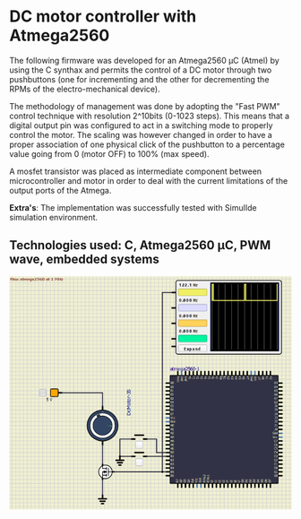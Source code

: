 # DC motor controller with Atmega2560

The following firmware was developed for an Atmega2560 µC (Atmel) by using the C synthax and permits the control of a DC motor through two pushbuttons (one for incrementing and the other for decrementing the RPMs of the electro-mechanical device).

The methodology of management was done by adopting the "Fast PWM" control technique with resolution 2^10bits (0-1023 steps).
This means that a digital output pin was configured to act in a switching mode to properly control the motor.
The scaling was however changed in order to have a proper association of one physical click of the pushbutton to a percentage value going from 0 (motor OFF) to 100% (max speed).

A mosfet transistor was placed as intermediate component between microcontroller and motor in order to deal with the current limitations of the output ports of the Atmega.

**Extra's**: The implementation was successfully tested with SimulIde simulation environment.

## Technologies used: C, Atmega2560 µC, PWM wave, embedded systems
![Alt text](PWM_motor_controller.png)







